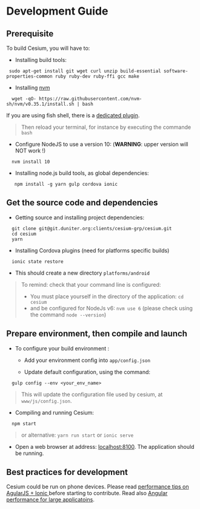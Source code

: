 # Development Guide

## Prerequisite  

To build Cesium, you will have to: 
 
  - Installing build tools:
```
 sudo apt-get install git wget curl unzip build-essential software-properties-common ruby ruby-dev ruby-ffi gcc make
```

  - Installing [nvm](https://github.com/nvm-sh/nvm)
```
  wget -qO- https://raw.githubusercontent.com/nvm-sh/nvm/v0.35.1/install.sh | bash
```

If you are using fish shell, there is a [dedicated plugin](https://github.com/jorgebucaran/fish-nvm).

> Then reload your terminal, for instance by executing the commande `bash`

  - Configure NodeJS to use a version 10: (**WARNING**: upper version will NOT work !) 
```
  nvm install 10
```
      
  - Installing node.js build tools, as global dependencies:
```
   npm install -g yarn gulp cordova ionic
```
   
## Get the source code and dependencies
   
  - Getting source and installing project dependencies:    
```
  git clone git@git.duniter.org:clients/cesium-grp/cesium.git
  cd cesium
  yarn
```

  - Installing Cordova plugins (need for platforms specific builds)   
```
  ionic state restore
```

- This should create a new directory `platforms/android`

> To remind: check that your command line is configured:
> - You must place yourself in the directory of the application: `cd cesium`
> - and be configured for NodeJs v6: `nvm use 6` (please check using the command `node --version`)


## Prepare environment, then compile and launch

 - To configure your build environment :
 
    * Add your environment config into `app/config.json`
   
    * Update default configuration, using the command:
    
```
  gulp config --env <your_env_name> 
```

> This will update the configuration file used by cesium, at `www/js/config.json`.
 
  - Compiling and running Cesium:
```
  npm start
```
 
> or alternative: `yarn run start` or `ionic serve` 

  - Open a web browser at address: [localhost:8100](http://localhost:8100). The application should be running.
  
## Best practices for development

 Cesium could be run on phone devices. Please read [performance tips on AgularJS + Ionic ](http://julienrenaux.fr/2015/08/24/ultimate-angularjs-and-ionic-performance-cheat-sheet/)
 before starting to contribute.
 Read also [Angular performance for large applicatoins](https://www.airpair.com/angularjs/posts/angularjs-performance-large-applications). 
